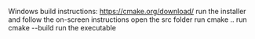 Windows build instructions:
https://cmake.org/download/
run the installer and follow the on-screen instructions
open the src folder
run cmake ..
run cmake --build 
run the executable